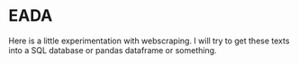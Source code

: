 # EADA

Here is a little experimentation with webscraping. I will try to get these texts into a SQL database or pandas dataframe or something.
